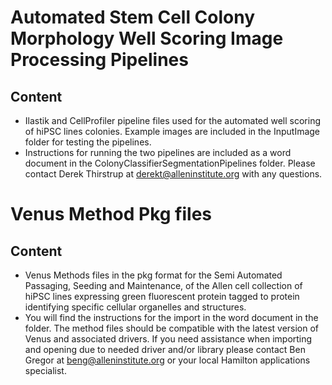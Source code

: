 # Automated Stem Cell Colony Morphology Well Scoring Image Processing Pipelines

## **Content**
* Ilastik and CellProfiler pipeline files used for the automated well scoring of hiPSC lines colonies.  Example images are included in the InputImage folder for testing the pipelines. 
* Instructions for running the two pipelines are included as a word document in the ColonyClassifierSegmentationPipelines folder. Please contact Derek Thirstrup at derekt@alleninstitute.org with any questions.

# Venus Method Pkg files

## **Content**
* Venus Methods files in the pkg format for the Semi Automated Passaging, Seeding and Maintenance, of the Allen cell collection of  hiPSC lines expressing green fluorescent protein tagged to protein identifying specific cellular organelles and structures. 
* You will find the instructions for the import in the word document in the folder.  The method files should be compatible with the latest version of Venus and associated drivers. If you need assistance when importing and opening due to needed driver and/or library please contact Ben Gregor at beng@alleninstitute.org or your local Hamilton applications specialist.
